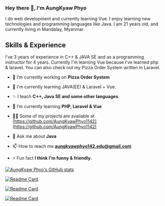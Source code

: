 ### Hey there 👋, I'm AungKyaw Phyo
I do web development and currently learning Vue. I enjoy learning new technologies and programming languages like Java. I am 21 years old, and currently living in Mandalay, Myanmar.

## Skills & Experience
I've 3 years of experience in C++ & JAVA SE and as a programming instructor for 4 years. Currently I'm learning Vue because I've learned php & laravel. You can also check out my Pizza Order System written in Laravel.

- 🔭 I’m currently working on **Pizza Order System**

- :book: I'm currently learning JAVA(EE) & Laravel + Vue.

- :sparkles: I teach **C++, Java SE and some other languages**

- 🌱 I’m currently learning **PHP, Laravel & Vue**

- 👨‍💻 Some of my projects are available at [https://github.com/AungKyawPhyo1142](https://github.com/AungKyawPhyo1142)

- 💬 Ask me about **Java**

- 📫 How to reach me **aungkyawphyo142.edu@gmail.com**

- ⚡ Fun fact **I think I'm funny & friendly.**

[![AungKyaw Phyo's GitHub stats](https://github-readme-stats.vercel.app/api?username=AungKyawPhyo1142&theme=dark&show_icons=true)](https://github.com/AungKyawPhyo1142/github-readme-stats)

[![Readme Card](https://github-readme-stats.vercel.app/api/pin/?username=AungKyawPhyo1142&theme=dark&show_icons=true&repo=Pizza-Order-System)](https://github.com/AungKyawPhyo1142/Pizza-Order-System)

[![Readme Card](https://github-readme-stats.vercel.app/api/pin/?username=AungKyawPhyo1142&theme=dark&show_icons=true&repo=A-Path-Finding-Visualization)](https://github.com/AungKyawPhyo1142/A-Path-Finding-Visualization)

[![Readme Card](https://github-readme-stats.vercel.app/api/pin/?username=AungKyawPhyo1142&theme=dark&show_icons=true&repo=Daisy-Inventory-Management-System)](https://github.com/AungKyawPhyo1142/Daisy-Inventory-Management-System)
